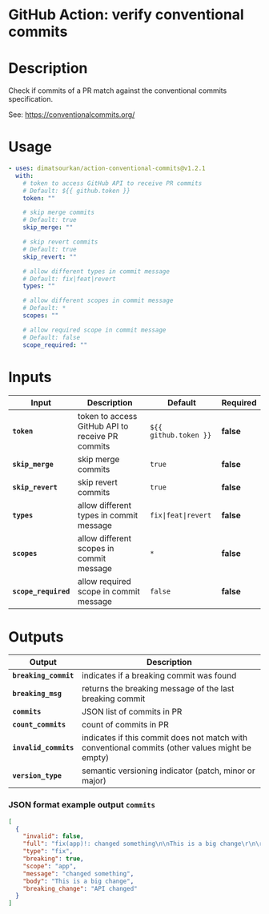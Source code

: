 <!-- start title -->

# GitHub Action: verify conventional commits

<!-- end title -->

# Description

<!-- start description -->

Check if commits of a PR match against the conventional commits specification.

See: https://conventionalcommits.org/

<!-- end description -->

# Usage

<!-- start usage -->

```yaml
- uses: dimatsourkan/action-conventional-commits@v1.2.1
  with:
    # token to access GitHub API to receive PR commits
    # Default: ${{ github.token }}
    token: ""

    # skip merge commits
    # Default: true
    skip_merge: ""

    # skip revert commits
    # Default: true
    skip_revert: ""

    # allow different types in commit message
    # Default: fix|feat|revert
    types: ""

    # allow different scopes in commit message
    # Default: *
    scopes: ""

    # allow required scope in commit message
    # Default: false
    scope_required: ""
```

<!-- end usage -->

# Inputs

<!-- start inputs -->

| **Input**            | **Description**                                  | **Default**                    | **Required** |
| -------------------- | ------------------------------------------------ | ------------------------------ | ------------ |
| **`token`**          | token to access GitHub API to receive PR commits | `${{ github.token }}`          | **false**    |
| **`skip_merge`**     | skip merge commits                               | `true`                         | **false**    |
| **`skip_revert`**    | skip revert commits                              | `true`                         | **false**    |
| **`types`**          | allow different types in commit message          | <code>fix\|feat\|revert</code> | **false**    |
| **`scopes`**         | allow different scopes in commit message         | `*`                            | **false**    |
| **`scope_required`** | allow required scope in commit message           | `false`                        | **false**    |

<!-- end inputs -->

# Outputs

<!-- start outputs -->

| **Output**            | **Description**                                                                                 |
| --------------------- | ----------------------------------------------------------------------------------------------- |
| **`breaking_commit`** | indicates if a breaking commit was found                                                        |
| **`breaking_msg`**    | returns the breaking message of the last breaking commit                                        |
| **`commits`**         | JSON list of commits in PR                                                                      |
| **`count_commits`**   | count of commits in PR                                                                          |
| **`invalid_commits`** | indicates if this commit does not match with conventional commits (other values might be empty) |
| **`version_type`**    | semantic versioning indicator (patch, minor or major)                                           |

<!-- end outputs -->

### JSON format example output `commits`

```json
[
  {
    "invalid": false,
    "full": "fix(app)!: changed something\n\nThis is a big change\r\n\r\nBREAKING CHANGE: API changed",
    "type": "fix",
    "breaking": true,
    "scope": "app",
    "message": "changed something",
    "body": "This is a big change",
    "breaking_change": "API changed"
  }
]
```
